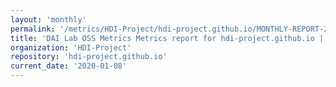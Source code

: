 ```yaml
---
layout: 'monthly'
permalink: '/metrics/HDI-Project/hdi-project.github.io/MONTHLY-REPORT-2020-01-08/'
title: 'DAI Lab OSS Metrics Metrics report for hdi-project.github.io | MONTHLY-REPORT-2020-01-08'
organization: 'HDI-Project'
repository: 'hdi-project.github.io'
current_date: '2020-01-08'
---
```

